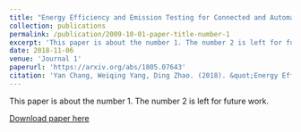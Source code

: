 ```yaml
---
title: "Energy Efficiency and Emission Testing for Connected and Automated Vehicles Using Real-World Driving Data"
collection: publications
permalink: /publication/2009-10-01-paper-title-number-1
excerpt: 'This paper is about the number 1. The number 2 is left for future work.'
date: 2018-11-06
venue: 'Journal 1'
paperurl: 'https://arxiv.org/abs/1805.07643'
citation: 'Yan Chang, Weiqing Yang, Ding Zhao. (2018). &quot;Energy Efficiency and Emission Testing for Connected and Automated Vehicles Using Real-World Driving Data.&quot; <i>Proceedings of the IEEE 20th International Intelligent Transportation Systems Conference (ITSC), Hawaii, USA, November 4-7, 2018.</i>. 1(1).'
---
```

This paper is about the number 1. The number 2 is left for future work.

[Download paper here](http://academicpages.github.io/files/paper1.pdf)
